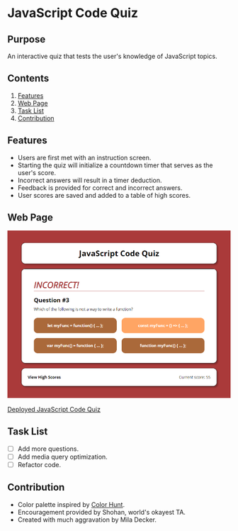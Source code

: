 # JavaScript Code Quiz

## Purpose
An interactive quiz that tests the user's knowledge of JavaScript topics.

## Contents
1. [Features](#features)
2. [Web Page](#web-page)
3. [Task List](#task-list)
4. [Contribution](#contribution)

## Features
* Users are first met with an instruction screen.
* Starting the quiz will initialize a countdown timer that serves as the user's score.
* Incorrect answers will result in a timer deduction.
* Feedback is provided for correct and incorrect answers.
* User scores are saved and added to a table of high scores.

## Web Page
![Code Quiz](./assets/images/screenshot.png)

[Deployed JavaScript Code Quiz](https://deckiedevs.github.io/code-quiz/)

## Task List
- [ ] Add more questions.
- [ ] Add media query optimization.
- [ ] Refactor code.

## Contribution
* Color palette inspired by [Color Hunt](https://colorhunt.co/).
* Encouragement provided by Shohan, world's okayest TA.
* Created with much aggravation by Mila Decker.